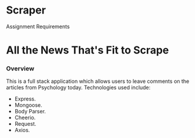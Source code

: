 # Scraper

Assignment Requirements
# All the News That's Fit to Scrape
### Overview
This is a full stack application which allows users to leave comments on the articles from Psychology today.
Technologies used include:
- Express.
- Mongoose.
- Body Parser.
- Cheerio.
- Request.
- Axios.
<!-- insert image -->
